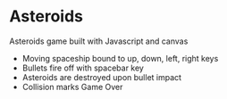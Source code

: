 Asteroids
=========

Asteroids game built with Javascript and canvas

- Moving spaceship bound to up, down, left, right keys
- Bullets fire off with spacebar key
- Asteroids are destroyed upon bullet impact
- Collision marks Game Over
